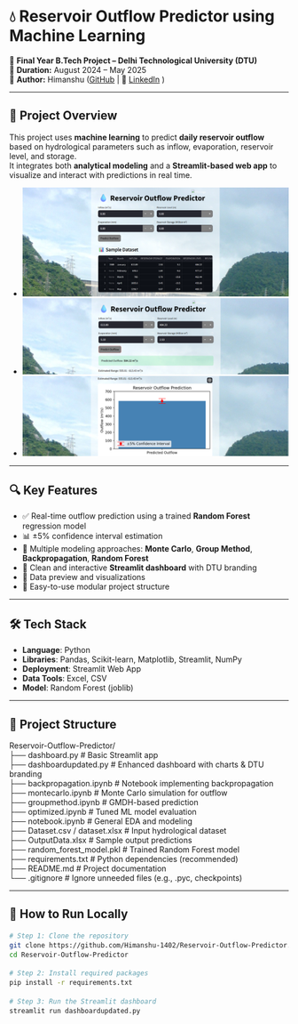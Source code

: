 # 💧 Reservoir Outflow Predictor using Machine Learning

📘 **Final Year B.Tech Project – Delhi Technological University (DTU)**  
📅 **Duration:** August 2024 – May 2025  
👤 **Author:** Himanshu ([GitHub](https://github.com/Himanshu-1402) | 🔗 [LinkedIn](https://www.linkedin.com/in/himanshu-saroha-07783122b) )


---

## 📌 Project Overview

This project uses **machine learning** to predict **daily reservoir outflow** based on hydrological parameters such as inflow, evaporation, reservoir level, and storage.  
It integrates both **analytical modeling** and a **Streamlit-based web app** to visualize and interact with predictions in real time.
+ ![Dashboard](Screenshot%202025-06-13%20093748.png)
+ ![Dashboard-Result](Screenshot%202025-06-13%20091704.png)
+ ![Dashboard-Graph](Screenshot%202025-06-13%20091736.png)

---

## 🔍 Key Features

- ✅ Real-time outflow prediction using a trained **Random Forest** regression model  
- 📊 ±5% confidence interval estimation  
- 🧮 Multiple modeling approaches: **Monte Carlo**, **Group Method**, **Backpropagation**, **Random Forest**  
- 🎯 Clean and interactive **Streamlit dashboard** with DTU branding  
- 🧾 Data preview and visualizations  
- 📁 Easy-to-use modular project structure  

---

## 🛠 Tech Stack

- **Language**: Python  
- **Libraries**: Pandas, Scikit-learn, Matplotlib, Streamlit, NumPy  
- **Deployment**: Streamlit Web App  
- **Data Tools**: Excel, CSV  
- **Model**: Random Forest (joblib)

---

## 📂 Project Structure

Reservoir-Outflow-Predictor/ <br>
├── dashboard.py # Basic Streamlit app <br>
├── dashboardupdated.py # Enhanced dashboard with charts & DTU branding <br>
├── backpropagation.ipynb # Notebook implementing backpropagation <br>
├── montecarlo.ipynb # Monte Carlo simulation for outflow <br>
├── groupmethod.ipynb # GMDH-based prediction <br>
├── optimized.ipynb # Tuned ML model evaluation <br>
├── notebook.ipynb # General EDA and modeling <br>
├── Dataset.csv / dataset.xlsx # Input hydrological dataset <br>
├── OutputData.xlsx # Sample output predictions <br>
├── random_forest_model.pkl # Trained Random Forest model <br>
├── requirements.txt # Python dependencies (recommended) <br>
├── README.md # Project documentation <br>
└── .gitignore # Ignore unneeded files (e.g., .pyc, checkpoints)


---

## 🚀 How to Run Locally

```bash
# Step 1: Clone the repository
git clone https://github.com/Himanshu-1402/Reservoir-Outflow-Predictor.git
cd Reservoir-Outflow-Predictor

# Step 2: Install required packages
pip install -r requirements.txt

# Step 3: Run the Streamlit dashboard
streamlit run dashboardupdated.py
